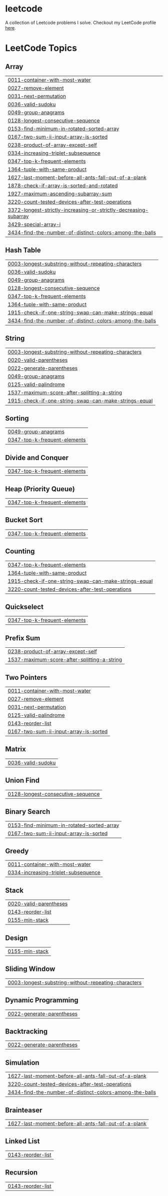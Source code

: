# leetcode

A collection of Leetcode problems I solve. Checkout my LeetCode profile [here](https://leetcode.com/AbhinavGorantla).

<!---LeetCode Topics Start-->
# LeetCode Topics
## Array
|  |
| ------- |
| [0011-container-with-most-water](https://github.com/AbhinavGor/leetcode/tree/master/0011-container-with-most-water) |
| [0027-remove-element](https://github.com/AbhinavGor/leetcode/tree/master/0027-remove-element) |
| [0031-next-permutation](https://github.com/AbhinavGor/leetcode/tree/master/0031-next-permutation) |
| [0036-valid-sudoku](https://github.com/AbhinavGor/leetcode/tree/master/0036-valid-sudoku) |
| [0049-group-anagrams](https://github.com/AbhinavGor/leetcode/tree/master/0049-group-anagrams) |
| [0128-longest-consecutive-sequence](https://github.com/AbhinavGor/leetcode/tree/master/0128-longest-consecutive-sequence) |
| [0153-find-minimum-in-rotated-sorted-array](https://github.com/AbhinavGor/leetcode/tree/master/0153-find-minimum-in-rotated-sorted-array) |
| [0167-two-sum-ii-input-array-is-sorted](https://github.com/AbhinavGor/leetcode/tree/master/0167-two-sum-ii-input-array-is-sorted) |
| [0238-product-of-array-except-self](https://github.com/AbhinavGor/leetcode/tree/master/0238-product-of-array-except-self) |
| [0334-increasing-triplet-subsequence](https://github.com/AbhinavGor/leetcode/tree/master/0334-increasing-triplet-subsequence) |
| [0347-top-k-frequent-elements](https://github.com/AbhinavGor/leetcode/tree/master/0347-top-k-frequent-elements) |
| [1364-tuple-with-same-product](https://github.com/AbhinavGor/leetcode/tree/master/1364-tuple-with-same-product) |
| [1627-last-moment-before-all-ants-fall-out-of-a-plank](https://github.com/AbhinavGor/leetcode/tree/master/1627-last-moment-before-all-ants-fall-out-of-a-plank) |
| [1878-check-if-array-is-sorted-and-rotated](https://github.com/AbhinavGor/leetcode/tree/master/1878-check-if-array-is-sorted-and-rotated) |
| [1927-maximum-ascending-subarray-sum](https://github.com/AbhinavGor/leetcode/tree/master/1927-maximum-ascending-subarray-sum) |
| [3220-count-tested-devices-after-test-operations](https://github.com/AbhinavGor/leetcode/tree/master/3220-count-tested-devices-after-test-operations) |
| [3372-longest-strictly-increasing-or-strictly-decreasing-subarray](https://github.com/AbhinavGor/leetcode/tree/master/3372-longest-strictly-increasing-or-strictly-decreasing-subarray) |
| [3429-special-array-i](https://github.com/AbhinavGor/leetcode/tree/master/3429-special-array-i) |
| [3434-find-the-number-of-distinct-colors-among-the-balls](https://github.com/AbhinavGor/leetcode/tree/master/3434-find-the-number-of-distinct-colors-among-the-balls) |
## Hash Table
|  |
| ------- |
| [0003-longest-substring-without-repeating-characters](https://github.com/AbhinavGor/leetcode/tree/master/0003-longest-substring-without-repeating-characters) |
| [0036-valid-sudoku](https://github.com/AbhinavGor/leetcode/tree/master/0036-valid-sudoku) |
| [0049-group-anagrams](https://github.com/AbhinavGor/leetcode/tree/master/0049-group-anagrams) |
| [0128-longest-consecutive-sequence](https://github.com/AbhinavGor/leetcode/tree/master/0128-longest-consecutive-sequence) |
| [0347-top-k-frequent-elements](https://github.com/AbhinavGor/leetcode/tree/master/0347-top-k-frequent-elements) |
| [1364-tuple-with-same-product](https://github.com/AbhinavGor/leetcode/tree/master/1364-tuple-with-same-product) |
| [1915-check-if-one-string-swap-can-make-strings-equal](https://github.com/AbhinavGor/leetcode/tree/master/1915-check-if-one-string-swap-can-make-strings-equal) |
| [3434-find-the-number-of-distinct-colors-among-the-balls](https://github.com/AbhinavGor/leetcode/tree/master/3434-find-the-number-of-distinct-colors-among-the-balls) |
## String
|  |
| ------- |
| [0003-longest-substring-without-repeating-characters](https://github.com/AbhinavGor/leetcode/tree/master/0003-longest-substring-without-repeating-characters) |
| [0020-valid-parentheses](https://github.com/AbhinavGor/leetcode/tree/master/0020-valid-parentheses) |
| [0022-generate-parentheses](https://github.com/AbhinavGor/leetcode/tree/master/0022-generate-parentheses) |
| [0049-group-anagrams](https://github.com/AbhinavGor/leetcode/tree/master/0049-group-anagrams) |
| [0125-valid-palindrome](https://github.com/AbhinavGor/leetcode/tree/master/0125-valid-palindrome) |
| [1537-maximum-score-after-splitting-a-string](https://github.com/AbhinavGor/leetcode/tree/master/1537-maximum-score-after-splitting-a-string) |
| [1915-check-if-one-string-swap-can-make-strings-equal](https://github.com/AbhinavGor/leetcode/tree/master/1915-check-if-one-string-swap-can-make-strings-equal) |
## Sorting
|  |
| ------- |
| [0049-group-anagrams](https://github.com/AbhinavGor/leetcode/tree/master/0049-group-anagrams) |
| [0347-top-k-frequent-elements](https://github.com/AbhinavGor/leetcode/tree/master/0347-top-k-frequent-elements) |
## Divide and Conquer
|  |
| ------- |
| [0347-top-k-frequent-elements](https://github.com/AbhinavGor/leetcode/tree/master/0347-top-k-frequent-elements) |
## Heap (Priority Queue)
|  |
| ------- |
| [0347-top-k-frequent-elements](https://github.com/AbhinavGor/leetcode/tree/master/0347-top-k-frequent-elements) |
## Bucket Sort
|  |
| ------- |
| [0347-top-k-frequent-elements](https://github.com/AbhinavGor/leetcode/tree/master/0347-top-k-frequent-elements) |
## Counting
|  |
| ------- |
| [0347-top-k-frequent-elements](https://github.com/AbhinavGor/leetcode/tree/master/0347-top-k-frequent-elements) |
| [1364-tuple-with-same-product](https://github.com/AbhinavGor/leetcode/tree/master/1364-tuple-with-same-product) |
| [1915-check-if-one-string-swap-can-make-strings-equal](https://github.com/AbhinavGor/leetcode/tree/master/1915-check-if-one-string-swap-can-make-strings-equal) |
| [3220-count-tested-devices-after-test-operations](https://github.com/AbhinavGor/leetcode/tree/master/3220-count-tested-devices-after-test-operations) |
## Quickselect
|  |
| ------- |
| [0347-top-k-frequent-elements](https://github.com/AbhinavGor/leetcode/tree/master/0347-top-k-frequent-elements) |
## Prefix Sum
|  |
| ------- |
| [0238-product-of-array-except-self](https://github.com/AbhinavGor/leetcode/tree/master/0238-product-of-array-except-self) |
| [1537-maximum-score-after-splitting-a-string](https://github.com/AbhinavGor/leetcode/tree/master/1537-maximum-score-after-splitting-a-string) |
## Two Pointers
|  |
| ------- |
| [0011-container-with-most-water](https://github.com/AbhinavGor/leetcode/tree/master/0011-container-with-most-water) |
| [0027-remove-element](https://github.com/AbhinavGor/leetcode/tree/master/0027-remove-element) |
| [0031-next-permutation](https://github.com/AbhinavGor/leetcode/tree/master/0031-next-permutation) |
| [0125-valid-palindrome](https://github.com/AbhinavGor/leetcode/tree/master/0125-valid-palindrome) |
| [0143-reorder-list](https://github.com/AbhinavGor/leetcode/tree/master/0143-reorder-list) |
| [0167-two-sum-ii-input-array-is-sorted](https://github.com/AbhinavGor/leetcode/tree/master/0167-two-sum-ii-input-array-is-sorted) |
## Matrix
|  |
| ------- |
| [0036-valid-sudoku](https://github.com/AbhinavGor/leetcode/tree/master/0036-valid-sudoku) |
## Union Find
|  |
| ------- |
| [0128-longest-consecutive-sequence](https://github.com/AbhinavGor/leetcode/tree/master/0128-longest-consecutive-sequence) |
## Binary Search
|  |
| ------- |
| [0153-find-minimum-in-rotated-sorted-array](https://github.com/AbhinavGor/leetcode/tree/master/0153-find-minimum-in-rotated-sorted-array) |
| [0167-two-sum-ii-input-array-is-sorted](https://github.com/AbhinavGor/leetcode/tree/master/0167-two-sum-ii-input-array-is-sorted) |
## Greedy
|  |
| ------- |
| [0011-container-with-most-water](https://github.com/AbhinavGor/leetcode/tree/master/0011-container-with-most-water) |
| [0334-increasing-triplet-subsequence](https://github.com/AbhinavGor/leetcode/tree/master/0334-increasing-triplet-subsequence) |
## Stack
|  |
| ------- |
| [0020-valid-parentheses](https://github.com/AbhinavGor/leetcode/tree/master/0020-valid-parentheses) |
| [0143-reorder-list](https://github.com/AbhinavGor/leetcode/tree/master/0143-reorder-list) |
| [0155-min-stack](https://github.com/AbhinavGor/leetcode/tree/master/0155-min-stack) |
## Design
|  |
| ------- |
| [0155-min-stack](https://github.com/AbhinavGor/leetcode/tree/master/0155-min-stack) |
## Sliding Window
|  |
| ------- |
| [0003-longest-substring-without-repeating-characters](https://github.com/AbhinavGor/leetcode/tree/master/0003-longest-substring-without-repeating-characters) |
## Dynamic Programming
|  |
| ------- |
| [0022-generate-parentheses](https://github.com/AbhinavGor/leetcode/tree/master/0022-generate-parentheses) |
## Backtracking
|  |
| ------- |
| [0022-generate-parentheses](https://github.com/AbhinavGor/leetcode/tree/master/0022-generate-parentheses) |
## Simulation
|  |
| ------- |
| [1627-last-moment-before-all-ants-fall-out-of-a-plank](https://github.com/AbhinavGor/leetcode/tree/master/1627-last-moment-before-all-ants-fall-out-of-a-plank) |
| [3220-count-tested-devices-after-test-operations](https://github.com/AbhinavGor/leetcode/tree/master/3220-count-tested-devices-after-test-operations) |
| [3434-find-the-number-of-distinct-colors-among-the-balls](https://github.com/AbhinavGor/leetcode/tree/master/3434-find-the-number-of-distinct-colors-among-the-balls) |
## Brainteaser
|  |
| ------- |
| [1627-last-moment-before-all-ants-fall-out-of-a-plank](https://github.com/AbhinavGor/leetcode/tree/master/1627-last-moment-before-all-ants-fall-out-of-a-plank) |
## Linked List
|  |
| ------- |
| [0143-reorder-list](https://github.com/AbhinavGor/leetcode/tree/master/0143-reorder-list) |
## Recursion
|  |
| ------- |
| [0143-reorder-list](https://github.com/AbhinavGor/leetcode/tree/master/0143-reorder-list) |
<!---LeetCode Topics End-->
